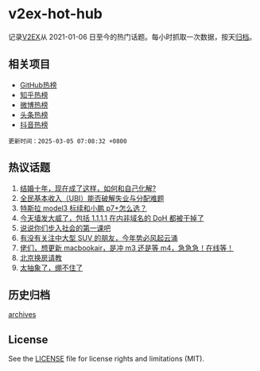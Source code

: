 # v2ex-hot-hub

 记录[V2EX](https://www.v2ex.com/)从 2021-01-06 日至今的热门话题。每小时抓取一次数据，按天[归档](archives)。
 
 ## 相关项目

- [GitHub热榜](https://github.com/snaildev/github-hot-hub)
- [知乎热榜](https://github.com/snaildev/zhihu-hot-hub)
- [微博热榜](https://github.com/snaildev/weibo-hot-hub)
- [头条热榜](https://github.com/snaildev/toutiao-hot-hub)
- [抖音热榜](https://github.com/snaildev/douyin-hot-hub)


 `更新时间：2025-03-05 07:08:32 +0800`

## 热议话题

1. [结婚十年，现在成了这样，如何和自己化解?](https://www.v2ex.com/t/1115764)
1. [全民基本收入（UBI）能否破解失业与分配难题](https://www.v2ex.com/t/1115704)
1. [特斯拉 model3 标续和小鹏 p7+怎么选？](https://www.v2ex.com/t/1115672)
1. [今天墙发大威了，包括 1.1.1.1 在内非域名的 DoH 都被干掉了](https://www.v2ex.com/t/1115771)
1. [说说你们步入社会的第一课吧](https://www.v2ex.com/t/1115778)
1. [有没有关注中大型 SUV 的朋友，今年势必风起云涌](https://www.v2ex.com/t/1115691)
1. [佬们，想更新 macbookair，是冲 m3 还是等 m4，急急急！在线等！](https://www.v2ex.com/t/1115652)
1. [北京换房请教](https://www.v2ex.com/t/1115768)
1. [太抽象了，绷不住了](https://www.v2ex.com/t/1115826)

## 历史归档

[archives](archives)

## License

See the [LICENSE](LICENSE) file for license rights and limitations (MIT).
